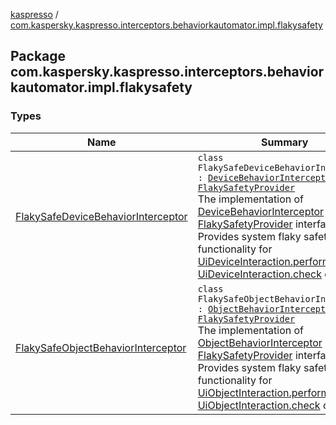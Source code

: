 [kaspresso](../index.md) / [com.kaspersky.kaspresso.interceptors.behaviorkautomator.impl.flakysafety](./index.md)

## Package com.kaspersky.kaspresso.interceptors.behaviorkautomator.impl.flakysafety

### Types

| Name | Summary |
|---|---|
| [FlakySafeDeviceBehaviorInterceptor](-flaky-safe-device-behavior-interceptor/index.md) | `class FlakySafeDeviceBehaviorInterceptor : `[`DeviceBehaviorInterceptor`](../com.kaspersky.kaspresso.interceptors.behaviorkautomator/-device-behavior-interceptor.md)`, `[`FlakySafetyProvider`](../com.kaspersky.kaspresso.flakysafety/-flaky-safety-provider/index.md)<br>The implementation of [DeviceBehaviorInterceptor](../com.kaspersky.kaspresso.interceptors.behaviorkautomator/-device-behavior-interceptor.md) and [FlakySafetyProvider](../com.kaspersky.kaspresso.flakysafety/-flaky-safety-provider/index.md) interfaces. Provides system flaky safety functionality for [UiDeviceInteraction.perform](#) and [UiDeviceInteraction.check](#) calls. |
| [FlakySafeObjectBehaviorInterceptor](-flaky-safe-object-behavior-interceptor/index.md) | `class FlakySafeObjectBehaviorInterceptor : `[`ObjectBehaviorInterceptor`](../com.kaspersky.kaspresso.interceptors.behaviorkautomator/-object-behavior-interceptor.md)`, `[`FlakySafetyProvider`](../com.kaspersky.kaspresso.flakysafety/-flaky-safety-provider/index.md)<br>The implementation of [ObjectBehaviorInterceptor](../com.kaspersky.kaspresso.interceptors.behaviorkautomator/-object-behavior-interceptor.md) and [FlakySafetyProvider](../com.kaspersky.kaspresso.flakysafety/-flaky-safety-provider/index.md) interfaces. Provides system flaky safety functionality for [UiObjectInteraction.perform](#) and [UiObjectInteraction.check](#) calls. |
